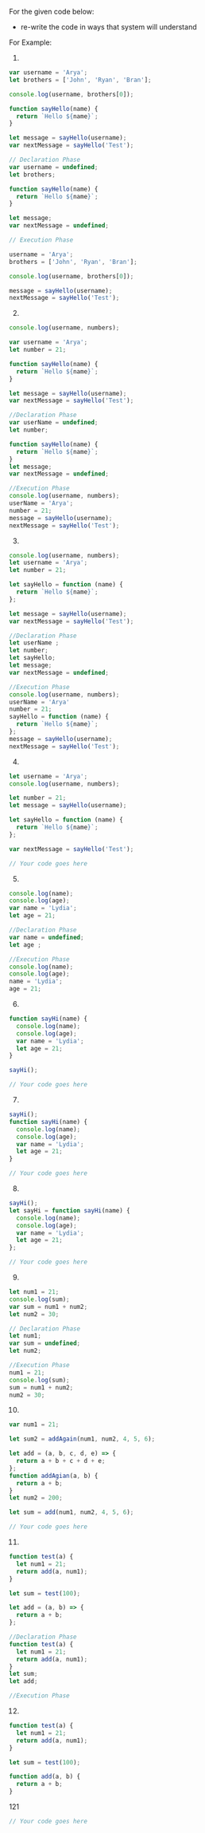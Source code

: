 For the given code below:

- re-write the code in ways that system will understand

For Example:

1.

```js
var username = 'Arya';
let brothers = ['John', 'Ryan', 'Bran'];

console.log(username, brothers[0]);

function sayHello(name) {
  return `Hello ${name}`;
}

let message = sayHello(username);
var nextMessage = sayHello('Test');
```

<!-- Answer -->

```js
// Declaration Phase
var username = undefined;
let brothers;

function sayHello(name) {
  return `Hello ${name}`;
}

let message;
var nextMessage = undefined;

// Execution Phase

username = 'Arya';
brothers = ['John', 'Ryan', 'Bran'];

console.log(username, brothers[0]);

message = sayHello(username);
nextMessage = sayHello('Test');
```

2.

```js
console.log(username, numbers);

var username = 'Arya';
let number = 21;

function sayHello(name) {
  return `Hello ${name}`;
}

let message = sayHello(username);
var nextMessage = sayHello('Test');
```

<!-- Answer -->

```js
//Declaration Phase
var userName = undefined;
let number;

function sayHello(name) {
  return `Hello ${name}`;
}
let message;
var nextMessage = undefined;

//Execution Phase
console.log(username, numbers);
userName = 'Arya';
number = 21;
message = sayHello(username);
nextMessage = sayHello('Test');

```

3.

```js
console.log(username, numbers);
let username = 'Arya';
let number = 21;

let sayHello = function (name) {
  return `Hello ${name}`;
};

let message = sayHello(username);
var nextMessage = sayHello('Test');
```

<!-- Answer -->

```js
//Declaration Phase
let userName ;
let number;
let sayHello;
let message;
var nextMessage = undefined;

//Execution Phase
console.log(username, numbers);
userName = 'Arya'
number = 21;
sayHello = function (name) {
  return `Hello ${name}`;
};
message = sayHello(username);
nextMessage = sayHello('Test');

```

4.

```js
let username = 'Arya';
console.log(username, numbers);

let number = 21;
let message = sayHello(username);

let sayHello = function (name) {
  return `Hello ${name}`;
};

var nextMessage = sayHello('Test');
```

<!-- Answer -->

```js
// Your code goes here
```

5.

```js
console.log(name);
console.log(age);
var name = 'Lydia';
let age = 21;
```

<!-- Answer -->

```js
//Declaration Phase
var name = undefined;
let age ;

//Execution Phase
console.log(name);
console.log(age);
name = 'Lydia';
age = 21;
```

6.

```js
function sayHi(name) {
  console.log(name);
  console.log(age);
  var name = 'Lydia';
  let age = 21;
}

sayHi();
```

<!-- Answer -->

```js
// Your code goes here
```

7.

```js
sayHi();
function sayHi(name) {
  console.log(name);
  console.log(age);
  var name = 'Lydia';
  let age = 21;
}
```

<!-- Answer -->

```js
// Your code goes here
```

8.

```js
sayHi();
let sayHi = function sayHi(name) {
  console.log(name);
  console.log(age);
  var name = 'Lydia';
  let age = 21;
};
```

<!-- Answer -->

```js
// Your code goes here
```

9.

```js
let num1 = 21;
console.log(sum);
var sum = num1 + num2;
let num2 = 30;
```

<!-- Answer -->

```js
// Declaration Phase
let num1;
var sum = undefined;
let num2;

//Execution Phase
num1 = 21;
console.log(sum);
sum = num1 + num2;
num2 = 30;
```

10.

```js
var num1 = 21;

let sum2 = addAgain(num1, num2, 4, 5, 6);

let add = (a, b, c, d, e) => {
  return a + b + c + d + e;
};
function addAgian(a, b) {
  return a + b;
}
let num2 = 200;

let sum = add(num1, num2, 4, 5, 6);
```

<!-- Answer -->

```js
// Your code goes here
```

11.

```js
function test(a) {
  let num1 = 21;
  return add(a, num1);
}

let sum = test(100);

let add = (a, b) => {
  return a + b;
};
```

<!-- Answer -->

```js
//Declaration Phase
function test(a) {
  let num1 = 21;
  return add(a, num1);
}
let sum;
let add;

//Execution Phase

```

12.

```js
function test(a) {
  let num1 = 21;
  return add(a, num1);
}

let sum = test(100);

function add(a, b) {
  return a + b;
}
```

<!-- Answer -->
121

```js
// Your code goes here
```
